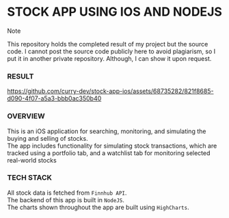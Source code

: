 # STOCK APP USING IOS AND NODEJS



> [!NOTE]
> This repository holds the completed result of my project but the source code.
> I cannot post the source code publicly here to avoid plagiarism, so I put it in another private repository. Although, I can show it upon request.



### RESULT
https://github.com/curry-dev/stock-app-ios/assets/68735282/821f8685-d090-4f07-a5a3-bbb0ac350b40



### OVERVIEW

This is an iOS application for searching, monitoring, and simulating the buying and selling of stocks.<br/>
The app includes functionality for simulating stock transactions, which are tracked using a portfolio tab, and a watchlist tab for monitoring selected real-world stocks



### TECH STACK

All stock data is fetched from `Finnhub API`.<br/>
The backend of this app is built in `NodeJS`.<br/>
The charts shown throughout the app are built using `HighCharts`.
